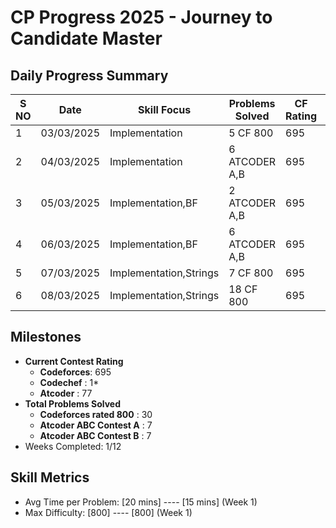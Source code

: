 # CP Progress 2025 - Journey to Candidate Master

## Daily Progress Summary
|S NO| Date       | Skill Focus             | Problems Solved  | CF Rating | Key Improvement         |
|----|------------|-------------------------|------------------|-----------|-------------------------|
| 1  | 03/03/2025 | Implementation          | 5  CF 800        | 695       |             -           |
| 2  | 04/03/2025 | Implementation          | 6  ATCODER A,B   | 695       |             -           |
| 3  | 05/03/2025 | Implementation,BF       | 2  ATCODER A,B   | 695       |             -           |
| 4  | 06/03/2025 | Implementation,BF       | 6  ATCODER A,B   | 695       |             -           |
| 5  | 07/03/2025 | Implementation,Strings  | 7  CF 800        | 695       |             -           |
| 6  | 08/03/2025 | Implementation,Strings  | 18 CF 800        | 695       |             -           |

## Milestones
- **Current Contest Rating**
  - **Codeforces**: 695
  - **Codechef**  : 1*
  - **Atcoder**   : 77
- **Total Problems Solved**
  - **Codeforces rated 800**  : 30 
  - **Atcoder ABC Contest A** : 7
  - **Atcoder ABC Contest B** : 7
- Weeks Completed: 1/12

## Skill Metrics
- Avg Time per Problem: [20 mins] ---- [15 mins] (Week 1)
- Max Difficulty: [800] ---- [800] (Week 1)
